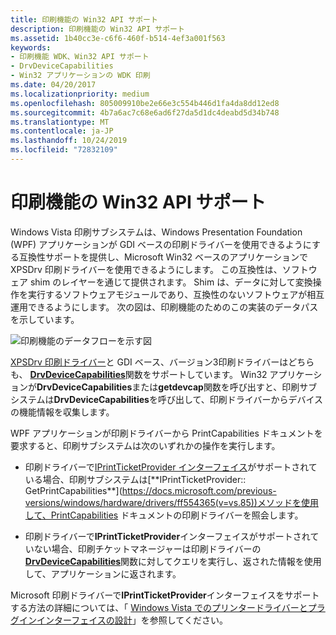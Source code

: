```yaml
---
title: 印刷機能の Win32 API サポート
description: 印刷機能の Win32 API サポート
ms.assetid: 1b40cc3e-c6f6-460f-b514-4ef3a001f563
keywords:
- 印刷機能 WDK、Win32 API サポート
- DrvDeviceCapabilities
- Win32 アプリケーションの WDK 印刷
ms.date: 04/20/2017
ms.localizationpriority: medium
ms.openlocfilehash: 805009910be2e66e3c554b446d1fa4da8dd12ed8
ms.sourcegitcommit: 4b7a6ac7c68e6ad6f27da5d1dc4deabd5d34b748
ms.translationtype: MT
ms.contentlocale: ja-JP
ms.lasthandoff: 10/24/2019
ms.locfileid: "72832109"
---
```

# <a name="win32-api-support-for-print-capabilities"></a>印刷機能の Win32 API サポート


Windows Vista 印刷サブシステムは、Windows Presentation Foundation (WPF) アプリケーションが GDI ベースの印刷ドライバーを使用できるようにする互換性サポートを提供し、Microsoft Win32 ベースのアプリケーションで XPSDrv 印刷ドライバーを使用できるようにします。 この互換性は、ソフトウェア shim のレイヤーを通じて提供されます。 Shim は、データに対して変換操作を実行するソフトウェアモジュールであり、互換性のないソフトウェアが相互運用できるようにします。 次の図は、印刷機能のためのこの実装のデータパスを示しています。

![印刷機能のデータフローを示す図](images/ptpccomp.gif)

[XPSDrv 印刷ドライバー](xpsdrv-printer-drivers.md)と GDI ベース、バージョン3印刷ドライバーはどちらも、 [**DrvDeviceCapabilities**](https://docs.microsoft.com/windows-hardware/drivers/ddi/winddiui/nf-winddiui-drvdevicecapabilities)関数をサポートしています。 Win32 アプリケーションが**DrvDeviceCapabilities**または**getdevcap**関数を呼び出すと、印刷サブシステムは**DrvDeviceCapabilities**を呼び出して、印刷ドライバーからデバイスの機能情報を収集します。

WPF アプリケーションが印刷ドライバーから PrintCapabilities ドキュメントを要求すると、印刷サブシステムは次のいずれかの操作を実行します。

-   印刷ドライバーで[IPrintTicketProvider インターフェイス](https://docs.microsoft.com/previous-versions/windows/hardware/drivers/ff554375(v=vs.85))がサポートされている場合、印刷サブシステムは[**IPrintTicketProvider:: GetPrintCapabilities**](https://docs.microsoft.com/previous-versions/windows/hardware/drivers/ff554365(v=vs.85))メソッドを使用して、PrintCapabilities ドキュメントの印刷ドライバーを照会します。

-   印刷ドライバーで**IPrintTicketProvider**インターフェイスがサポートされていない場合、印刷チケットマネージャーは印刷ドライバーの[**DrvDeviceCapabilities**](https://docs.microsoft.com/windows-hardware/drivers/ddi/winddiui/nf-winddiui-drvdevicecapabilities)関数に対してクエリを実行し、返された情報を使用して、アプリケーションに返されます。

Microsoft 印刷ドライバーで**IPrintTicketProvider**インターフェイスをサポートする方法の詳細については、「 [Windows Vista でのプリンタードライバーとプラグインインターフェイスの設計](printer-driver-and-plug-in-helper-interfaces.md)」を参照してください。

 

 




